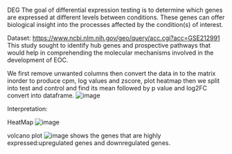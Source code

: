 DEG
The goal of differential expression testing is to determine which genes are expressed at different levels between conditions.
These genes can offer biological insight into the processes affected by the condition(s) of interest.

Dataset:
https://www.ncbi.nlm.nih.gov/geo/query/acc.cgi?acc=GSE212991
This study sought to identify hub genes and prospective pathways that would help in comprehending the molecular mechanisms involved in the development of EOC. 

We first remove unwanted columns then convert the data in to the matrix inorder to produce cpm, log values and zscore, plot heatmap
then we split into test and control and find its mean followed by p value and log2FC convert into dataframe.
![image](https://user-images.githubusercontent.com/112052476/199169193-7574089d-8291-4856-96f2-8c6215d30067.png)



Interpretation:

HeatMap
![image](https://user-images.githubusercontent.com/112052476/199169516-2e6e5f5d-19f9-49c4-86bc-8becb5755c1f.png)


volcano plot
![image](https://user-images.githubusercontent.com/112052476/199170761-fbc72d81-9377-4c9c-afc8-2da045038e7a.png)
shows the genes  that are highly expressed:upregulated genes and downregulated genes.
